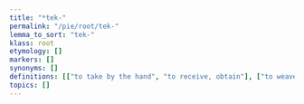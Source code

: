 ```yaml
---
title: "*tek-"
permalink: "/pie/root/tek-"
lemma_to_sort: "tek-"
klass: root
etymology: []
markers: []
synonyms: []
definitions: [["to take by the hand", "to receive, obtain"], ["to weave"]]
topics: []
---
```

